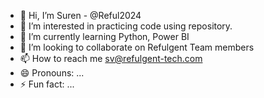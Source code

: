 - 👋 Hi, I’m Suren - @Reful2024
- 👀 I’m interested in practicing code using repository.
- 🌱 I’m currently learning Python, Power BI
- 💞️ I’m looking to collaborate on Refulgent Team members
- 📫 How to reach me sv@refulgent-tech.com
- 😄 Pronouns: ...
- ⚡ Fun fact: ...

<!---
Reful2024/Reful2024 is a ✨ special ✨ repository because its `README.md` (this file) appears on your GitHub profile.
You can click the Preview link to take a look at your changes.
--->
